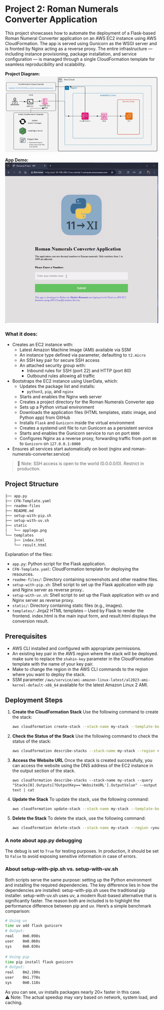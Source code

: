 # Project 2: Roman Numerals Converter Application

This project showcases how to automate the deployment of a Flask-based Roman Numeral Converter application on an AWS EC2 instance using AWS CloudFormation. The app is served using Gunicorn as the WSGI server and is fronted by Nginx acting as a reverse proxy. The entire infrastructure — including instance provisioning, package installation, and service configuration — is managed through a single CloudFormation template for seamless reproducibility and scalability.

**Project Diagram:**  
<img src="./readme-files/RomanNumeralsConverterDiagram.gif" width="500" height="auto" />

**App Demo:**  
<img src="./readme-files/AppDemo.gif" width="500" height="auto" />

### What it does:
- Creates an EC2 instance with:  
  - Latest Amazon Machine Image (AMI) available via SSM
  - An instance type defined via parameter, defaulting to `t2.micro`
  - An SSH key pair for secure SSH access  
  - An attached security group with:
    - Inbound rules for SSH (port 22) and HTTP (port 80)
    - Outbound rules allowing all traffic
- Bootstraps the EC2 instance using UserData, which:  
  - Updates the package list and installs:
     - `python3`, `pip`, and `nginx`
  - Starts and enables the Nginx web server  
  - Creates a project directory for the Roman Numerals Converter app
  - Sets up a Python virtual environment
  - Downloads the application files (HTML templates, static image, and Python app) from GitHub
  - Installs `Flask` and `Gunicorn` inside the virtual environment
  - Creates a systemd unit file to run Gunicorn as a persistent service
  - Starts and enables the Gunicorn service to run on port `8000`
  - Configures Nginx as a reverse proxy, forwarding traffic from port `80` to `Gunicorn` on `127.0.0.1:8000`
- Ensures all services start automatically on boot (nginx and roman-numerals-converter.service)

>🔐 Note: SSH access is open to the world (0.0.0.0/0). Restrict in production.

## Project Structure
```
├── app.py
├── CFN-Template.yaml
├── readme-files
├── README.md
├── setup-with-pip.sh
├── setup-with-uv.sh
├── static
│   └── applogo.png
└── templates
    ├── index.html
    └── result.html
```
Explanation of the files:
- `app.py`: Python script for the Flask application.
- `CFN-Template.yaml`: CloudFormation template for deploying the resources.
- `readme-files/`: Directory containing screenshots and other readme files.
- `setup-with-pip.sh`: Shell script to set up the Flask application with pip and Nginx server as reverse proxy..
- `setup-with-uv.sh`: Shell script to set up the Flask application with uv and Nginx server as reverse proxy.
- `static/`: Directory containing static files (e.g., images).
- `templates/`: Jinja2 HTML templates – Used by Flask to render the frontend. index.html is the main input form, and result.html displays the conversion result.

## Prerequisites
- AWS CLI installed and configured with appropriate permissions.
- An existing key pair in the AWS region where the stack will be deployed. make sure to replace the `shahin-key` parameter in the CloudFormation template with the name of your key pair.
- Make to change the region in the AWS CLI commands to the region where you want to deploy the stack.
- SSM parameter `/aws/service/ami-amazon-linux-latest/al2023-ami-kernel-default-x86_64` available for the latest Amazon Linux 2 AMI.

## Deployment Steps
1. **Create the CloudFormation Stack**
   Use the following command to create the stack:
   ```sh
   aws cloudformation create-stack --stack-name my-stack --template-body file://CFN-Template.yaml --region <your-region>
   ```

2. **Check the Status of the Stack**
   Use the following command to check the status of the stack:
   ```sh
   aws cloudformation describe-stacks --stack-name my-stack --region <your-region>
   ```

3. **Access the Website URL**
   Once the stack is created successfully, you can access the website using the DNS address of the EC2 instance in the output section of the stack.
   ```
   aws cloudformation describe-stacks --stack-name my-stack --query "Stacks[0].Outputs[?OutputKey=='WebsiteURL'].OutputValue" --output text | cat
   ```

4. **Update the Stack**
   To update the stack, use the following command:
   ```sh
   aws cloudformation update-stack --stack-name my-stack --template-body file://CFN-Template.yaml --region <your-region>
   ```

5. **Delete the Stack**
   To delete the stack, use the following command:
   ```sh
   aws cloudformation delete-stack --stack-name my-stack --region <your-region>
   ```

### A note about app.py debugging
The debug is set to `True` for testing purposes. In production, it should be set to `False` to avoid exposing sensitive information in case of errors.

### About setup-with-pip.sh vs. setup-with-uv.sh
Both scripts serve the same purpose: setting up the Python environment and installing the required dependencies. The key difference lies in how the dependencies are installed:
setup-with-pip.sh uses the traditional pip installer.
setup-with-uv.sh uses uv, a modern Rust-based alternative that is significantly faster.
The reason both are included is to highlight the performance difference between pip and uv.
Here’s a simple benchmark comparison:
```sh
# Using uv
time uv add flask gunicorn
# Output:
real    0m0.098s
user    0m0.060s
sys     0m0.030s  

# Using pip
time pip install flask gunicorn
# Output:
real    0m2.190s
user    0m1.770s
sys     0m0.118s
```
As you can see, uv installs packages nearly 20× faster in this case.  
⚠️ Note: The actual speedup may vary based on network, system load, and caching.